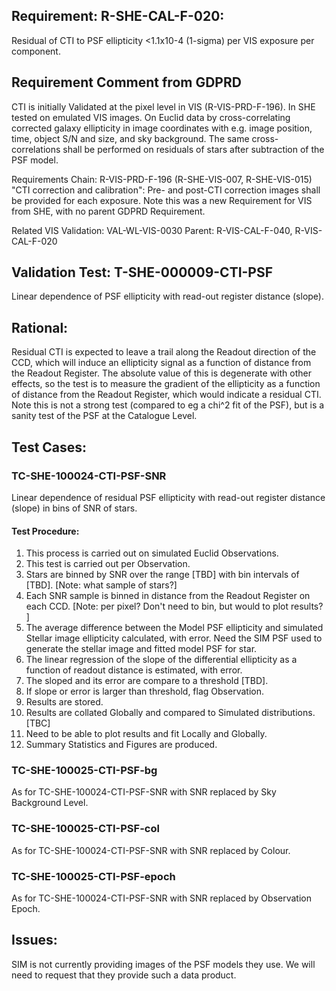 ## Requirement: R-SHE-CAL-F-020:

Residual of CTI to PSF ellipticity <1.1x10-4 (1-sigma) per VIS exposure per component.

## Requirement Comment from GDPRD

CTI is initially Validated at the pixel level in VIS (R-VIS-PRD-F-196). In SHE tested on emulated VIS images. On Euclid
data by cross-correlating corrected galaxy ellipticity in image coordinates with e.g. image position, time, object S/N
and size, and sky background. The same cross-correlations shall be performed on residuals of stars after subtraction of
the PSF model.

Requirements Chain:
R-VIS-PRD-F-196 (R-SHE-VIS-007, R-SHE-VIS-015) "CTI correction and calibration": Pre- and post-CTI correction images
shall be provided for each exposure. Note this was a new Requirement for VIS from SHE, with no parent GDPRD Requirement.

Related VIS Validation:
VAL-WL-VIS-0030 Parent: R-VIS-CAL-F-040, R-VIS-CAL-F-020

## Validation Test: T-SHE-000009-CTI-PSF

Linear dependence of PSF ellipticity with read-out register distance (slope).

## Rational:

Residual CTI is expected to leave a trail along the Readout direction of the CCD, which will induce an ellipticity
signal as a function of distance from the Readout Register. The absolute value of this is degenerate with other effects,
so the test is to measure the gradient of the ellipticity as a function of distance from the Readout Register, which
would indicate a residual CTI. Note this is not a strong test (compared to eg a chi^2 fit of the PSF), but is a sanity
test of the PSF at the Catalogue Level.

## Test Cases:

### TC-SHE-100024-CTI-PSF-SNR

Linear dependence of residual PSF ellipticity with read-out register distance (slope) in bins of SNR of stars.

#### Test Procedure:

1. This process is carried out on simulated Euclid Observations.
1. This test is carried out per Observation.
1. Stars are binned by SNR over the range [TBD] with bin intervals of [TBD]. [Note: what sample of stars?]
1. Each SNR sample is binned in distance from the Readout Register on each
   CCD. [Note: per pixel? Don't need to bin, but would to plot results? ]
1. The average difference between the Model PSF ellipticity and simulated Stellar image ellipticity calculated, with
   error. Need the SIM PSF used to generate the stellar image and fitted model PSF for star.
1. The linear regression of the slope of the differential ellipticity as a function of readout distance is estimated,
   with error.
1. The sloped and its error are compare to a threshold [TBD].
1. If slope or error is larger than threshold, flag Observation.
1. Results are stored.
1. Results are collated Globally and compared to Simulated distributions. [TBC]
1. Need to be able to plot results and fit Locally and Globally.
1. Summary Statistics and Figures are produced.

### TC-SHE-100025-CTI-PSF-bg

As for TC-SHE-100024-CTI-PSF-SNR with SNR replaced by Sky Background Level.

### TC-SHE-100025-CTI-PSF-col

As for TC-SHE-100024-CTI-PSF-SNR with SNR replaced by Colour.

### TC-SHE-100025-CTI-PSF-epoch

As for TC-SHE-100024-CTI-PSF-SNR with SNR replaced by Observation Epoch.

## Issues:

SIM is not currently providing images of the PSF models they use. We will need to request that they provide such a data
product.
